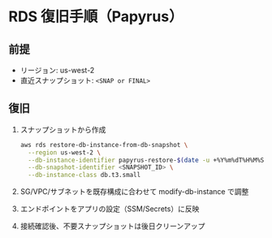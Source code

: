 # RDS 復旧手順（Papyrus）

## 前提
- リージョン: us-west-2
- 直近スナップショット: `<SNAP or FINAL>`

## 復旧
1. スナップショットから作成
   ```bash
   aws rds restore-db-instance-from-db-snapshot \
     --region us-west-2 \
     --db-instance-identifier papyrus-restore-$(date -u +%Y%m%dT%H%M%SZ) \
     --db-snapshot-identifier <SNAPSHOT_ID> \
     --db-instance-class db.t3.small

2. SG/VPC/サブネットを既存構成に合わせて modify-db-instance で調整

3. エンドポイントをアプリの設定（SSM/Secrets）に反映

4. 接続確認後、不要スナップショットは後日クリーンアップ